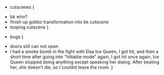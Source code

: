 * cutscenes {
 + bk who?
 + finish up gobbo transformation into bk cutscene
 + looping cutscene
}

* bugs {
 + doors still can not open
 + I had a smoke bomb in the fight with Elsa Ice Queen, I got hit, and then a short time after going into "hittable mode" again, I got hit once again, Ice Queen stopped doing anything  except speaking her dialog. After beating her, she doesn't die, so I couldnt leave the room.
}